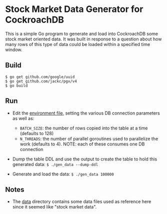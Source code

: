 # Stock Market Data Generator for CockroachDB

This is a simple Go program to generate and load into CockroachDB some stock market oriented data.
It was built in response to a question about how many rows of this type of data could be loaded
within a specified time window.

## Build
```
$ go get github.com/google/uuid
$ go get github.com/jackc/pgx/v4
$ go build
```

## Run

* Edit the [environment file](./env.sh), setting the various DB connection parameters as well
  as:
  - `BATCH_SIZE`: the number of rows copied into the table at a time (defaults to 128)
  - `N_THREADS`: the number of parallel goroutines used to parallelize the work (defaults to 4).
    NOTE: each of these consumes one DB connection

* Dump the table DDL and use the output to create the table to hold this generated data:
  `$ ./gen_data --dump-ddl`

* Generate and load the data:
  `$ ./gen_data 100000`

## Notes

* The [data](./data) directory contains some data files used as reference here since it seemed like
"stock market data".

